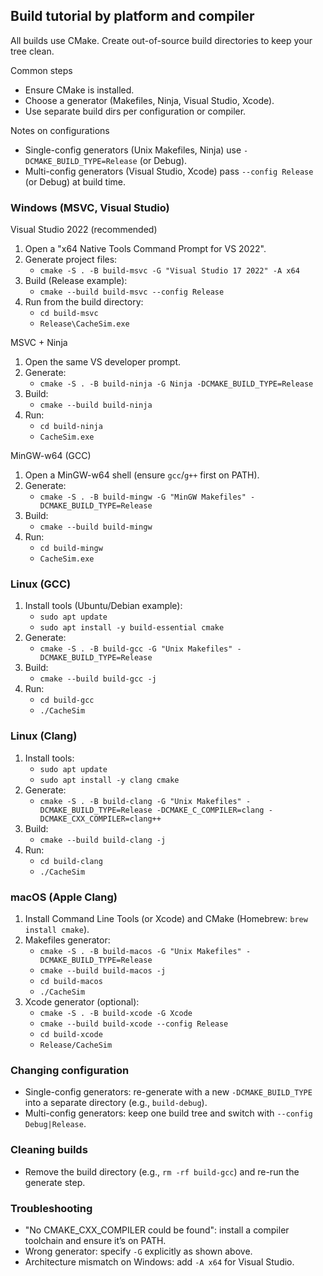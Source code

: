 ## Build tutorial by platform and compiler

All builds use CMake. Create out-of-source build directories to keep your tree clean.

Common steps
- Ensure CMake is installed.
- Choose a generator (Makefiles, Ninja, Visual Studio, Xcode).
- Use separate build dirs per configuration or compiler.

Notes on configurations
- Single-config generators (Unix Makefiles, Ninja) use `-DCMAKE_BUILD_TYPE=Release` (or Debug).
- Multi-config generators (Visual Studio, Xcode) pass `--config Release` (or Debug) at build time.

### Windows (MSVC, Visual Studio)

Visual Studio 2022 (recommended)
1. Open a "x64 Native Tools Command Prompt for VS 2022".
2. Generate project files:
   - `cmake -S . -B build-msvc -G "Visual Studio 17 2022" -A x64`
3. Build (Release example):
   - `cmake --build build-msvc --config Release`
4. Run from the build directory:
   - `cd build-msvc`
   - `Release\CacheSim.exe`

MSVC + Ninja
1. Open the same VS developer prompt.
2. Generate:
   - `cmake -S . -B build-ninja -G Ninja -DCMAKE_BUILD_TYPE=Release`
3. Build:
   - `cmake --build build-ninja`
4. Run:
   - `cd build-ninja`
   - `CacheSim.exe`

MinGW-w64 (GCC)
1. Open a MinGW-w64 shell (ensure `gcc`/`g++` first on PATH).
2. Generate:
   - `cmake -S . -B build-mingw -G "MinGW Makefiles" -DCMAKE_BUILD_TYPE=Release`
3. Build:
   - `cmake --build build-mingw`
4. Run:
   - `cd build-mingw`
   - `CacheSim.exe`

### Linux (GCC)
1. Install tools (Ubuntu/Debian example):
   - `sudo apt update`
   - `sudo apt install -y build-essential cmake`
2. Generate:
   - `cmake -S . -B build-gcc -G "Unix Makefiles" -DCMAKE_BUILD_TYPE=Release`
3. Build:
   - `cmake --build build-gcc -j`
4. Run:
   - `cd build-gcc`
   - `./CacheSim`

### Linux (Clang)
1. Install tools:
   - `sudo apt update`
   - `sudo apt install -y clang cmake`
2. Generate:
   - `cmake -S . -B build-clang -G "Unix Makefiles" -DCMAKE_BUILD_TYPE=Release -DCMAKE_C_COMPILER=clang -DCMAKE_CXX_COMPILER=clang++`
3. Build:
   - `cmake --build build-clang -j`
4. Run:
   - `cd build-clang`
   - `./CacheSim`

### macOS (Apple Clang)
1. Install Command Line Tools (or Xcode) and CMake (Homebrew: `brew install cmake`).
2. Makefiles generator:
   - `cmake -S . -B build-macos -G "Unix Makefiles" -DCMAKE_BUILD_TYPE=Release`
   - `cmake --build build-macos -j`
   - `cd build-macos`
   - `./CacheSim`
3. Xcode generator (optional):
   - `cmake -S . -B build-xcode -G Xcode`
   - `cmake --build build-xcode --config Release`
   - `cd build-xcode`
   - `Release/CacheSim`

### Changing configuration
- Single-config generators: re-generate with a new `-DCMAKE_BUILD_TYPE` into a separate directory (e.g., `build-debug`).
- Multi-config generators: keep one build tree and switch with `--config Debug|Release`.

### Cleaning builds
- Remove the build directory (e.g., `rm -rf build-gcc`) and re-run the generate step.

### Troubleshooting
- "No CMAKE_CXX_COMPILER could be found": install a compiler toolchain and ensure it’s on PATH.
- Wrong generator: specify `-G` explicitly as shown above.
- Architecture mismatch on Windows: add `-A x64` for Visual Studio.


